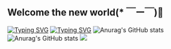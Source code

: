 ## Welcome the new world(* ￣ー￣)🎉
<a href="https://git.io/typing-svg"><img src="https://readme-typing-svg.demolab.com?font=Fira+Code&pause=1000&random=false&width=435&lines=You don't play the Genshin? " alt="Typing SVG" /></a>
[![Typing SVG](https://readme-typing-svg.demolab.com?font=Fira+Code&pause=1000&random=false&width=435&lines=or+Honkai+:Star+Rail)](https://git.io/typing-svg)
![Anurag's GitHub stats](https://github-readme-stats.vercel.app/api?username=SillySilicon&show=reviews,discussions_started,discussions_answered,prs_merged,prs_merged_percentage)
![Anurag's GitHub stats](https://github-readme-stats.vercel.app/api?username=SillySilicon&show_icons=true)
<picture>
  <source
    srcset="https://github-readme-stats.vercel.app/api?username=anuraghazra&show_icons=true&theme=dark"
    media="(prefers-color-scheme: dark)"
  />
  <source
    srcset="https://github-readme-stats.vercel.app/api?username=SillySilicon&show_icons=true"
    media="(prefers-color-scheme: light), (prefers-color-scheme: no-preference)"
  />
  <img src="https://github-readme-stats.vercel.app/api?username=SillySilicon&show_icons=true" />
</picture>
